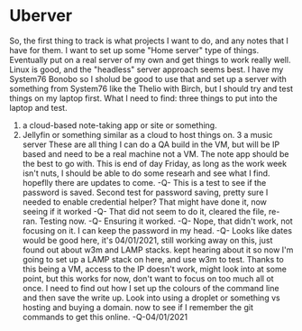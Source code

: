 # Uberver

So, the first thing to track is what projects I want to do, and any notes that I have for them.
I want to set up some "Home server" type of things.
Eventually put on a real server of my own and get things to work really well.
Linux is good, and the "headless" server approach seems best. 
I have my System76 Bonobo so I sholud be good to use that and set up a server with something from System76 like the 
Thelio with Birch, but I should try and test things on my laptop first.
What I need to find:
three things to put into the laptop and test.
1. a cloud-based note-taking app or site or something.
2. Jellyfin or something similar as a cloud to host things on.
3 a music server
These are all thing I can do a QA build in the VM, but will be IP based and need to be a real machine not a VM.
The note app should be the best to go with.
This is end of day Friday, as long as the work week isn't nuts, I should be able to do some researh and see what I find.
hopeflly there are updates to come.
-Q-
This is a test to see if the password is saved.
Second test for password saving, pretty sure I needed to enable credential helper?
That might have done it, now seeing if it worked
-Q-
That did not seem to do it, cleared the file, re-ran.
Testing now.
-Q-
Ensuring it worked.
-Q-
Nope, that didn't work,
not focusing on it.
I can keep the password in my head.
-Q-
Looks like dates would be good here,
it's 04/01/2021, still working away on this, just found out about w3m and LAMP stacks.
kept hearing about it so now I'm going to set up a LAMP stack on here, and use w3m to test.
Thanks to this being a VM, access to the IP doesn't work, might look into at some point, but this works for now,
don't want to focus on too much all ot once.
I need to find out how I set up the colours of the command line and then save the write up.
Look into using a droplet or something vs hosting and buying a domain.
now to see if I remember the git commands to get this online.
-Q-04/01/2021
